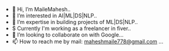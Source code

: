 - 👋 Hi, I’m MaileMahesh..
- 👀 I’m interested in AI|ML|DS|NLP..
- 🌱 I’m expertise in building projects of ML|DS|NLP..
-   $   Currently I'm working as a freelancer in fiver..
- 💞️ I’m looking to collaborate on with Google...
- 📫 How to reach me by mail: maheshmaile778@gmail.com  ...

<!---
Maile_MM/MaileMahesh is a ✨ special ✨ repository because its `README.md` (this file) appears on your GitHub profile.
You can click the Preview link to take a look at your changes.
--->
